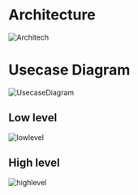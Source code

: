 # Architecture
![Architech](https://user-images.githubusercontent.com/46933088/156163898-6246ce72-9fd5-4d75-88e7-8e9bc5574bd0.jpg)

# Usecase Diagram
![UsecaseDiagram](https://user-images.githubusercontent.com/46933088/156160240-26ecd8ef-40bf-4ece-9d5b-8e3b4def37e5.jpg)

## Low level
![lowlevel](https://user-images.githubusercontent.com/46933088/157165196-e25759d5-5735-4079-b24a-cf6ba28e3648.jpg)

## High level
![highlevel](https://user-images.githubusercontent.com/46933088/157165284-d6edbb6e-bf5d-44f4-8004-b8c68dc846ef.jpg)